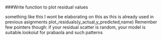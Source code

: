 ###Write function to plot residual values

something like this
I wont be elaborating on this as this is already used in previous asignments
plot_residuals(y_actual,y_predicted,name)
Remember few pointers though:
if your residual scatter is random, your model is suitable.lookoiut for prabaola and such patterns 
